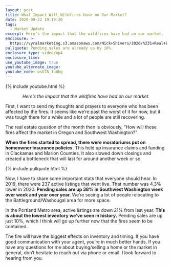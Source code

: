 ```yaml
---
layout: post
title: What Impact Will Wildfires Have on Our Market?
date: 2020-09-22 19:19:20
tags:
  - Market Update
excerpt: Here’s the impact that the wildfires have had on our market.
enclosure: >-
  https://vyralmarketing.s3.amazonaws.com/Nick+Shivers/2020/%231+Real+Estate+Team+in+the+Portland+Metro+_+SW+Washington+Wild+Fires+2020+Market+Update.mp4
pullquote: Pending sales are already up by 10%.
enclosure_type: video/mp4
enclosure_time:
use_youtube_image: true
youtube_alternate_image:
youtube_code: wsG78_1uWbg
---
```


{% include youtube.html %}

<p style="text-align: center;"><em>Here’s the impact that the wildfires have had on our market.</em></p>

First, I want to send my thoughts and prayers to everyone who has been affected by the fires. It seems like we’re past the worst of it for now, but it was tough there for a while and a lot of people are still recovering.

The real estate question of the month then is obviously, “How will these fires affect the market in Oregon and Southwest Washington?”&nbsp;

**When the fires started to spread, there were moratoriums put on homeowner insurance policies.** This held up insurance claims and funding in Clackamas and Marion Counties. It also slowed down closings and created a bottleneck that will last for around another week or so.

{% include pullquote.html %}

Now, I have to share some important stats that everyone should hear. In 2019, there were 237 active listings that went live. That number was 4.3% lower in 2020. **Pending sales are up 38% in Southwest Washington week over week and year over year.** We’re seeing a lot of people relocating to the Battleground/Washougal area for more space.

In the Portland Metro area, active listings are down 21% from last year. **This is about the lowest inventory we’ve seen in history.** Pending sales are up just 10%, which I think will go up further now that the fires seem to be contained.

The fire will have the biggest effects on inventory and timing. If you have good communication with your agent, you’re in much better hands. If you have any questions for me about buying/selling a home or the market in general, don’t hesitate to reach out via phone or email. I look forward to hearing from you.